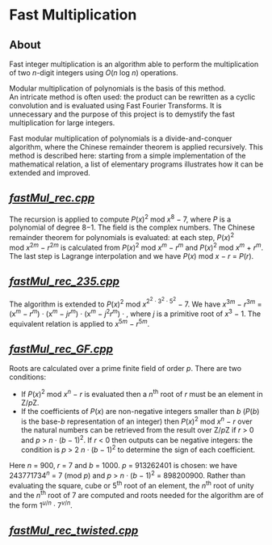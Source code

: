 # Fast Multiplication

## About

Fast integer multiplication is an algorithm able to perform the multiplication of two *n*-digit integers using *O*(*n*&nbsp;log&nbsp;*⁡n*) operations.

Modular multiplication of polynomials is the basis of this method.  
An intricate method is often used: the product can be rewritten as a cyclic convolution and is evaluated using Fast Fourier Transforms. It is unnecessary and the purpose of this project is to demystify the fast multiplication for large integers.

Fast modular multiplication of polynomials is a divide-and-conquer algorithm, where the Chinese remainder theorem is applied recursively. This method is described here: starting from a simple implementation of the mathematical relation, a list of elementary programs illustrates how it can be extended and improved.

## [*fastMul_rec.cpp*](fastMul_rec.cpp)

The recursion is applied to compute *P*(*x*)<sup>2</sup> mod&nbsp;*x*<sup>8</sup>&nbsp;&minus;&nbsp;7, where *P* is a polynomial of degree 8&minus;1. The field is the complex numbers. The Chinese remainder theorem for polynomials is evaluated: at each step, *P*(*x*)<sup>2</sup> mod&nbsp;*x*<sup>2*m*</sup>&nbsp;&minus;&nbsp;*r*<sup>2*m*</sup> is calculated from *P*(*x*)<sup>2</sup> mod&nbsp;*x*<sup>*m*</sup>&nbsp;&minus;&nbsp;*r*<sup>*m*</sup> and *P*(*x*)<sup>2</sup> mod&nbsp;*x*<sup>*m*</sup>&nbsp;+&nbsp;*r*<sup>*m*</sup>. The last step is Lagrange interpolation and we have *P*(*x*) mod&nbsp;*x*&nbsp;&minus;&nbsp;*r* = *P*(*r*).

## [*fastMul_rec_235.cpp*](fastMul_rec_235.cpp)

The algorithm is extended to *P*(*x*)<sup>2</sup> mod&nbsp;*x*<sup>2<sup>2</sup>&nbsp;&middot;&nbsp;3<sup>2</sup>&nbsp;&middot;&nbsp;5<sup>2</sup></sup>&nbsp;&minus;&nbsp;7. We have *x*<sup>3*m*</sup>&nbsp;&minus;&nbsp;*r*<sup>3*m*</sup> = (x<sup>*m*</sup>&nbsp;&minus;&nbsp;*r*<sup>*m*</sup>)&nbsp;&middot;&nbsp;(x<sup>*m*</sup>&nbsp;&minus;&nbsp;*jr<sup>*m*</sup>*)&nbsp;&middot;&nbsp;(x<sup>*m*</sup>&nbsp;&minus;&nbsp;*j*<sup>2</sup>*r*<sup>*m*</sup>)&nbsp;&middot;&nbsp;, where *j* is a primitive root of *x*<sup>3</sup>&nbsp;&minus;&nbsp;1</sup>. The equivalent relation is applied to *x*<sup>5*m*</sup>&nbsp;&minus;&nbsp;*r*<sup>5*m*</sup>.

## [*fastMul_rec_GF.cpp*](fastMul_rec_GF.cpp)

Roots are calculated over a prime finite field of order *p*. There are two conditions:  
 - If *P*(*x*)<sup>2</sup> mod&nbsp;*x*<sup>*n*</sup>&nbsp;&minus;&nbsp;*r* is evaluated then a *n*<sup>th</sup> root of *r* must be an element in Z/*p*Z.  
 - If the coefficients of *P*(*x*) are non-negative integers smaller than *b* (*P*(*b*) is the base-*b* representation of an integer) then *P*(*x*)<sup>2</sup> mod&nbsp;*x*<sup>*n*</sup>&nbsp;&minus;&nbsp;*r* over the natural numbers can be retrieved from the result over Z/*p*Z if *r*&nbsp;> 0 and *p*&nbsp;> *n*&nbsp;&middot;&nbsp;(*b*&nbsp;&minus;&nbsp;1)<sup>2</sup>. If *r*&nbsp;< 0 then outputs can be negative integers: the condition is *p*&nbsp;> 2&nbsp;*n*&nbsp;&middot;&nbsp;(*b*&nbsp;&minus;&nbsp;1)<sup>2</sup> to determine the sign of each coefficient.  

Here *n*&nbsp;= 900, *r*&nbsp;= 7 and *b*&nbsp;= 1000. *p*&nbsp;= 913262401 is chosen: we have 243771734<sup>*n*</sup>&nbsp;= 7 (mod&nbsp;*p*) and *p*&nbsp;> *n*&nbsp;&middot;&nbsp;(*b*&nbsp;&minus;&nbsp;1)<sup>2</sup>&nbsp;= 898200900. Rather than evaluating the square, cube or 5<sup>th</sup> root of an element, the *n*<sup>th</sup> root of unity and the *n*<sup>th</sup> root of 7 are computed and roots needed for the algorithm are of the form 1<sup>*u*/*n*</sup>&nbsp;&middot;&nbsp;7<sup>*v*/*n*</sup>.

## [*fastMul_rec_twisted.cpp*](fastMul_rec_twisted.cpp)

